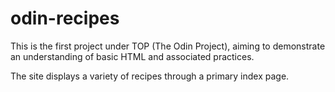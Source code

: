 # odin-recipes

This is the first project under TOP (The Odin Project), aiming to demonstrate an understanding of basic HTML and associated practices.

The site displays a variety of recipes through a primary index page.
